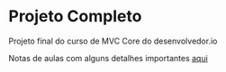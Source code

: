# Projeto Completo
Projeto final do curso de MVC Core do desenvolvedor.io

Notas de aulas com alguns detalhes importantes [aqui](https://github.com/clovisdanielss/ProjetoCompletoDesenvolvedorIOMVCCore/blob/master/Anota%C3%A7%C3%B5es%20-%20Dominando%20o%20ASP.NET%20MVC%20Core%20-%20Projetos%20.ipynb%20-%20Colaboratory.pdf)
